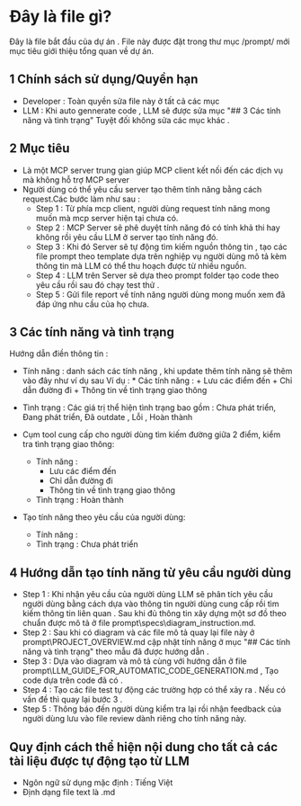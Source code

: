 # Đây là file gì?

Đây là file bắt đầu của dự án . File này được đặt trong thư mục /prompt/ mới mục tiêu giới thiệu tổng quan về dự án.

## 1 Chính sách sử dụng/Quyền hạn

- Developer : Toàn quyền sửa file này ở tất cả các mục
- LLM : Khi auto gennerate code , LLM sẽ được sửa mục "## 3 Các tính năng và tình trạng" Tuyệt đối không sửa các mục khác .

## 2 Mục tiêu

- Là một MCP server trung gian giúp MCP client kết nối đến các dịch vụ mà không hỗ trợ MCP server
- Người dùng có thể yêu cầu server tạo thêm tính năng bằng cách request.Các bước làm như sau :
    + Step 1 : Từ phía mcp client, người dùng request tính năng mong muốn mà mcp server hiện tại chưa có.
    + Step 2 : MCP Server sẽ phê duyệt tính năng đó có tính khả thi hay không rồi yêu cầu LLM ở server tạo tính năng đó.
    + Step 3 : Khi đó Server sẽ tự động tìm kiếm nguồn thông tin , tạo các file prompt theo template dựa trên nghiệp vụ người dùng mô
    tả kèm thông tin mà LLM có thể thu hoạch được từ nhiều nguồn.
    + Step 4 : LLM trên Server sẽ dựa theo prompt folder tạo code theo yêu cầu rồi sau đó chạy test thử .
    + Step 5 : Gửi file report về tính năng người dùng mong muốn xem đã đáp ứng nhu cầu của họ chưa.

## 3 Các tính năng và tình trạng

Hướng dẫn điền thông tin : 
- Tính năng : danh sách các tính năng , khi update thêm tính năng sẽ thêm vào đây như ví dụ sau
    Ví dụ : 
        * Các tính năng : 
            + Lưu các điểm đến
            + Chỉ dẫn đường đi
            + Thông tin về tình trạng giao thông
- Tình trạng : Các giá trị thể hiện tình trạng bao gồm : Chưa phát triển, Đang phát triển, Đã outdate , Lỗi , Hoàn thành

- Cụm tool cung cấp cho người dùng tìm kiếm đường giữa 2 điểm, kiểm tra tình trạng giao thông:
    * Tính năng : 
        + Lưu các điểm đến
        + Chỉ dẫn đường đi
        + Thông tin về tình trạng giao thông
    * Tình trạng : Hoàn thành

- Tạo tính năng theo yêu cầu của người dùng:
    * Tính năng : 
    * Tình trạng : Chưa phát triển

## 4 Hướng dẫn tạo tính năng từ yêu cầu người dùng

- Step 1 : Khi nhận yêu cầu của người dùng LLM sẽ phân tích yêu cầu người dùng bằng cách dựa vào thông tin người dùng 
    cung cấp rồi tìm kiếm thông tin liên quan . Sau khi đủ thông tin xây dựng một sơ đồ theo chuẩn được mô tả ở file prompt\specs\diagram_instruction.md. 
- Step 2 : Sau khi có diagram và các file mô tả quay lại file này ở prompt\PROJECT_OVERVIEW.md cập nhật tính năng ở mục
    "## Các tính năng và tình trạng" theo mẫu đã được hướng dẫn .
- Step 3 : Dựa vào diagram và mô tả cùng với hướng dẫn ở file prompt\LLM_GUIDE_FOR_AUTOMATIC_CODE_GENERATION.md , Tạo code dựa trên code đã có .
- Step 4 : Tạo các file test tự động các trường hợp có thể xảy ra . Nếu có vấn đề thì quay lại bước 3 .
- Step 5 : Thông báo đến người dùng kiểm tra lại rồi nhận feedback của người dùng lưu vào file review dành riêng cho tính năng này.

## Quy định cách thể hiện nội dung cho tất cả các tài liệu được tự động tạo từ LLM

- Ngôn ngữ sử dụng mặc định : Tiếng Việt
- Định dạng file text là .md



